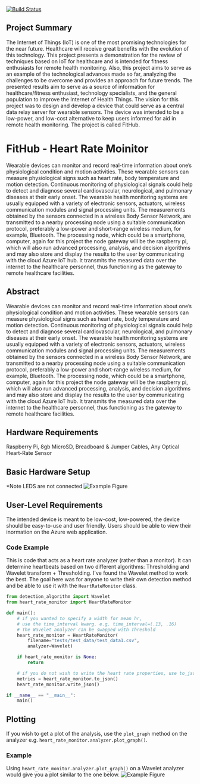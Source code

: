 [![Build Status](https://travis-ci.com/AznStevy/Heart-Rate-Monitor.svg?branch=master)](https://travis-ci.com/AznStevy/Heart-Rate-Monitor)


## Project Summary
The Internet of Things (IoT) is one of the most promising technologies for the near future. Healthcare will receive great benefits with the evolution of this technology.  This project presents a demonstration for the review of techniques based on IoT for healthcare and is intended for fitness enthusiasts for remote health monitoring. Also, this project aims to serve as an example of the technological advances made so far, analyzing the challenges to be overcome and provides an approach for future trends.  The presented results aim to serve as a source of information for healthcare/fitness enthusiast, technology specialists, and the general population to improve the Internet of Health Things. The vision for this project was to design and develop a device that could serve as a central data relay server for wearable sensors. The device was intended to be a low-power, and low-cost alternative to keep users informed for aid in remote health monitoring. The project is called FitHub.

# FitHub - Heart Rate Moinitor
Wearable devices can monitor and record real-time information about one’s physiological condition and motion activities. These wearable sensors can measure physiological signs such as heart rate, body temperature and motion detection. Continuous monitoring of physiological signals could help to detect and diagnose several cardiovascular, neurological, and pulmonary diseases at their early onset. The wearable health monitoring systems are usually equipped with a variety of electronic sensors, actuators, wireless communication modules and signal processing units.  The measurements obtained by the sensors connected in a wireless Body Sensor Network, are transmitted to a nearby processing node using a suitable communication protocol, preferably a low-power and short-range wireless medium, for example, Bluetooth. The processing node, which could be a smartphone, computer, again for this project the node gateway will be the raspberry pi, which will also run advanced processing, analysis, and decision algorithms and may also store and display the results to the user by communicating with the cloud Azure IoT hub. It transmits the measured data over the internet to the healthcare personnel, thus functioning as the gateway to remote healthcare facilities.
## Abstract
Wearable devices can monitor and record real-time information about one’s physiological condition and motion activities. These wearable sensors can measure physiological signs such as heart rate, body temperature and motion detection. Continuous monitoring of physiological signals could help to detect and diagnose several cardiovascular, neurological, and pulmonary diseases at their early onset. The wearable health monitoring systems are usually equipped with a variety of electronic sensors, actuators, wireless communication modules and signal processing units.  The measurements obtained by the sensors connected in a wireless Body Sensor Network, are transmitted to a nearby processing node using a suitable communication protocol, preferably a low-power and short-range wireless medium, for example, Bluetooth. The processing node, which could be a smartphone, computer, again for this project the node gateway will be the raspberry pi, which will also run advanced processing, analysis, and decision algorithms and may also store and display the results to the user by communicating with the cloud Azure IoT hub. It transmits the measured data over the internet to the healthcare personnel, thus functioning as the gateway to remote healthcare facilities.


## Hardware Requirements
Raspberry Pi, 8gb MicroSD, Breadboard & Jumper Cables, Any Optical Heart-Rate Sensor

## Basic Hardware Setup 
*Note LEDS are not connected
![Example Figure](https://photos.google.com/u/1/photo/AF1QipOVMqtamhDdvKR4Jrwgt2dzza1e8tPZ3plCBRk)



## User-Level Requirements
The intended device is meant to be low-cost, low-powered, the device should be easy-to-use and user friendly. Users should be able to view their inormation on the Azure web application.

### Code Example 
This is code that acts as a heart rate analyzer (rather than a monitor). It can determine heartbeats based on two different algorithms: Thresholding and Wavelet transform + Thresholding. I've found the Wavelet method to work the best. The goal here was for anyone to write their own detection method and be able to use it with the `HeartRateMonitor` class.

```python
from detection_algorithm import Wavelet
from heart_rate_monitor import HeartRateMonitor

def main():
    # if you wanted to specify a width for mean hr,
    # use the time_interval kwarg. e.g. time_interval=(.13, .16)
    # The Wavelet analyzer can be swapped with Threshold
    heart_rate_monitor = HeartRateMonitor(
        filename="tests/test_data/test_data1.csv",
        analyzer=Wavelet)

    if heart_rate_monitor is None:
        return

    # if you do not wish to write the heart rate properties, use to_json()
    metrics = heart_rate_monitor.to_json()
    heart_rate_monitor.write_json()

if __name__ == "__main__":
    main()
```


## Plotting
If you wish to get a plot of the analysis, use the `plot_graph` method on the analyzer e.g. `heart_rate_monitor.analyzer.plot_graph()`.

### Example
Using `heart_rate_monitor.analyzer.plot_graph()` on a Wavelet analyzer would give you a plot similar to the one below.
![Example Figure](https://i.imgur.com/vvmEqRl.png)


